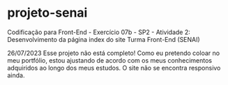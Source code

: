 # projeto-senai
Codificação para Front-End - Exercício 
07b - SP2 - Atividade 2: Desenvolvimento da página index do site
Turma Front-End (SENAI)

26/07/2023 Esse projeto não está completo! Como eu pretendo coloar no meu portfólio, estou ajustando de acordo com os meus conhecimentos adquiridos ao longo dos meus estudos.
O site não se encontra responsivo ainda.
